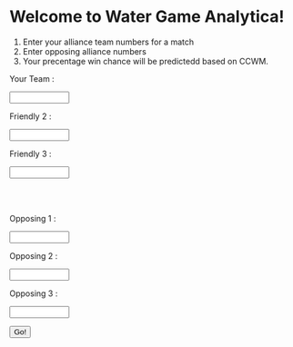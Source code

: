 # Welcome to Water Game Analytica!

<script>
body {
// background-image: url("https://www.google.com/url?sa=i&rct=j&q=&esrc=s&source=images&cd=&ved=2ahUKEwiD5M2S2rbgAhVp0oMKHRzrA-AQjRx6BAgBEAU&url=https%3A%2F%2Fwww.reddit.com%2Fr%2FFTC%2Fcomments%2F7kay3r%2Fwoodie_flowers_appreciation_post%2F&psig=AOvVaw3f4L4FhuIqkhKEP0XRbjFw&ust=1550078349901094");
 background-color: #cccccc;
} 
</script>

<div id="text"></div>
 
<script>
document.getElementById("text").innerHTML = "Your #1 source for FRC win predictions";
</script>

1. Enter your alliance team numbers for a match
2. Enter opposing alliance numbers
3. Your precentage win chance will be predictedd based on CCWM.


<label for="Your Team">Your Team :</label>

<input type="text" id="name" name="Team Name" required
       minlength="4" maxlength="4" size="10">

<label for="Friendly 2">Friendly 2 :</label>

<input type="text" id="name" name="Friendly 2" required
       minlength="4" maxlength="4" size="10">

<label for="Friendly 3">Friendly 3 :</label>

<input type="text" id="name" name="Friendly 3" required
       minlength="4" maxlength="4" size="10">


<br>
<br>


<label for="Opposing 1">Opposing 1 :</label>

<input type="text" id="name" name="Opposing 1" required
       minlength="4" maxlength="4" size="10">

<label for="Opposing 2">Opposing 2 :</label>

<input type="text" id="name" name="Opposing 2" required
       minlength="4" maxlength="4" size="10">

<label for="Opposing 3">Opposing 3 :</label>

<input type="text" id="name" name="Opposing 3" required
       minlength="4" maxlength="4" size="10">
<br>

 <button class = "markdown-button" type="introbutton">Go!</button>

